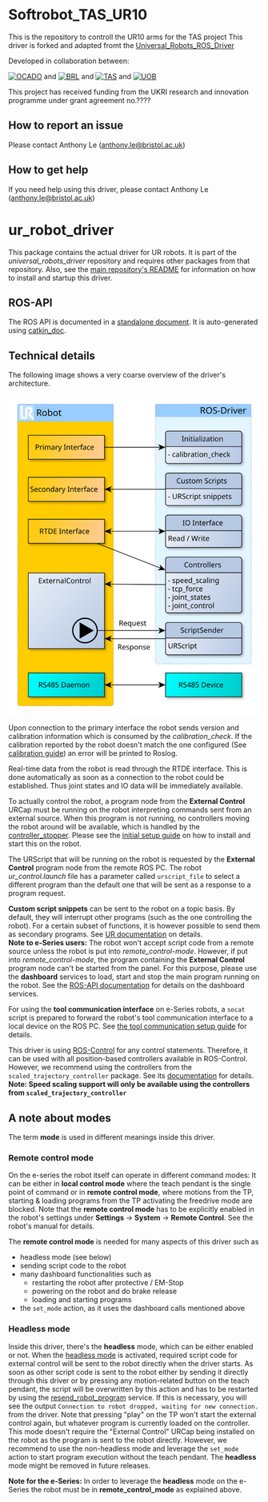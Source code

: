 # Softrobot_TAS_UR10
This is the repository to controll the UR10 arms for the TAS project
This driver is forked and adapted fromt the 
[Universal_Robots_ROS_Driver](https://github.com/UniversalRobots/Universal_Robots_ROS_Driver)

Developed in collaboration between:

[<img height="60" alt="OCADO" src="ur_robot_driver/logos/Ocado.webp">](https://careers.ocadogroup.com/careers/technology) and
[<img height="60" alt="BRL" src="ur_robot_driver/logos/BRL-SNI-1920w.webp">](https://www.bristolroboticslab.com/) and
[<img height="60" alt="TAS" src="ur_robot_driver/logos/TAS_FN_Logo_300_Colour.png">](https://tasfunctionality.bristol.ac.uk/) and
[<img height="80" alt="UOB" src="ur_robot_driver/logos/UOB-logo-2-.png">](https://www.bristol.ac.uk/)


This project has received funding from the UKRI
research and innovation programme under grant agreement no.???? 

## How to report an issue
Please contact Anthony Le (anthony.le@bristol.ac.uk)


## How to get help
If you need help using this driver, please contact Anthony Le (anthony.le@bristol.ac.uk)


# ur_robot_driver 

This package contains the actual driver for UR robots. It is part of the *universal_robots_driver*
repository and requires other packages from that repository. Also, see the [main repository's
README](../README.md) for information on how to install and startup this driver.

## ROS-API
The ROS API is documented in a [standalone document](doc/ROS_INTERFACE.md). It is auto-generated
using [catkin_doc](https://github.com/fzi-forschungszentrum-informatik/catkin_doc).

## Technical details
The following image shows a very coarse overview of the driver's architecture.

![Architecture overview](doc/architecture_coarse.svg "Architecture overview")

Upon connection to the primary interface the robot sends version and calibration information which
is consumed by the *calibration_check*. If the calibration reported by the robot doesn't match the
one configured (See [calibration guide](../ur_calibration/README.md)) an error will be printed to Roslog.

Real-time data from the robot is read through the RTDE interface. This is done automatically as soon
as a connection to the robot could be established. Thus joint states and IO data will be immediately
available.

To actually control the robot, a program node from the **External Control** URCap must be running on
the robot interpreting commands sent from an external source. When this program is not running, no
controllers moving the robot around will be available, which is handled by the
[controller_stopper](../controller_stopper/README.md). Please see the [initial setup
guide](../README.md) on how to install and start this on the robot.

The URScript that will be running on the robot is requested by the **External Control** program node
from the remote ROS PC. The robot *ur_control.launch* file has a parameter called `urscript_file` to
select a different program than the default one that will be sent as a response to a program
request.

**Custom script snippets** can be sent to the robot on a topic basis. By default, they will
interrupt other programs (such as the one controlling the robot). For a certain subset of functions,
it is however possible to send them as secondary programs. See [UR
documentation](https://www.universal-robots.com/how-tos-and-faqs/how-to/ur-how-tos/secondary-program-17257/)
on details.
<br/>
**Note to e-Series users:**
The robot won't accept script code from a remote source unless the robot is put into
*remote_control-mode*. However, if put into *remote_control-mode*, the program containing the
**External Control** program node can't be started from the panel.
For this purpose, please use the **dashboard** services to load, start and stop the main program
running on the robot. See the [ROS-API documentation](doc/ROS_INTERFACE.md) for details on the
dashboard services.

For using the **tool communication interface** on e-Series robots, a `socat` script is prepared to
forward the robot's tool communication interface to a local device on the ROS PC. See [the tool
communication setup guide](doc/setup_tool_communication.md) for details.

This driver is using [ROS-Control](https://wiki.ros.org/ros_control) for any control statements.
Therefore, it can be used with all position-based controllers available in ROS-Control. However, we
recommend using the controllers from the `scaled_trajectory_controller` package. See its
[documentation](https://github.com/UniversalRobots/Universal_Robots_ROS_scaled_controllers/tree/main/scaled_joint_trajectory_controller) for details. **Note: Speed scaling support will only be
available using the controllers from `scaled_trajectory_controller`**

## A note about modes
The term **mode** is used in different meanings inside this driver.

### Remote control mode
On the e-series the robot itself can operate in different command modes: It can be either in **local control
mode** where the teach pendant is the single point of command or in **remote control mode**, where
motions from the TP, starting & loading programs from the TP activating the freedrive mode are
blocked. Note that the **remote control mode** has to be explicitly enabled in the robot's settings
under **Settings** -> **System** -> **Remote Control**. See the robot's manual for details.

The **remote control mode** is needed for many aspects of this driver such as
 * headless mode (see below)
 * sending script code to the robot
 * many dashboard functionalities such as
   * restarting the robot after protective / EM-Stop
   * powering on the robot and do brake release
   * loading and starting programs
 * the `set_mode` action, as it uses the dashboard calls mentioned above

### Headless mode
Inside this driver, there's the **headless** mode, which can be either enabled or not. When the
[headless mode](./doc/ROS_INTERFACE.md#headless_mode-default-false) is activated, required script
code for external control will be sent to the robot directly when the driver starts. As soon as
other script code is sent to the robot either by sending it directly through this driver or by
pressing any motion-related button on the teach pendant, the script will be overwritten by this
action and has to be restarted by using the
[resend_robot_program](./doc/ROS_INTERFACE.md#resend_robot_program-std_srvstrigger) service. If this
is necessary, you will see the output `Connection to robot dropped, waiting for new connection.`
from the driver. Note that pressing "play" on the TP won't start the external control again, but
whatever program is currently loaded on the controller. This mode doesn't require the "External
Control" URCap being installed on the robot as the program is sent to the robot directly. However,
we recommend to use the non-headless mode and leverage the `set_mode` action to start program
execution without the teach pendant. The **headless** mode might be removed in future releases.

**Note for the e-Series:** In order to leverage the **headless** mode on the e-Series the robot must
be in **remote_control_mode** as explained above.
